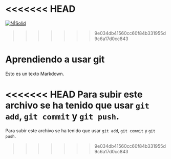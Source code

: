 <<<<<<< HEAD
=======
[![N|Solid](https://www.urjc.es/images/Logos/logo-urjc-negro.png)](https://www.urjc.es/)

>>>>>>> 9e034db41560cc60f84b331955d9c6a17d0cc843
# Aprendiendo a usar git

Esto es un texto Markdown.

<<<<<<< HEAD
Para subir este archivo se ha tenido que usar `git add`, `git commit` y `git push`.
=======
Para subir este archivo se ha tenido que usar `git add`, `git commit` y `git push`.
>>>>>>> 9e034db41560cc60f84b331955d9c6a17d0cc843
